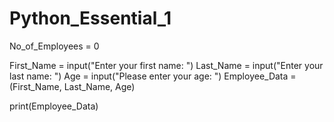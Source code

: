 # Python_Essential_1

No_of_Employees = 0

First_Name = input("Enter your first name: ")
Last_Name = input("Enter your last name: ")
Age = input("Please enter your age: ")
Employee_Data = (First_Name, Last_Name, Age)

print(Employee_Data)
